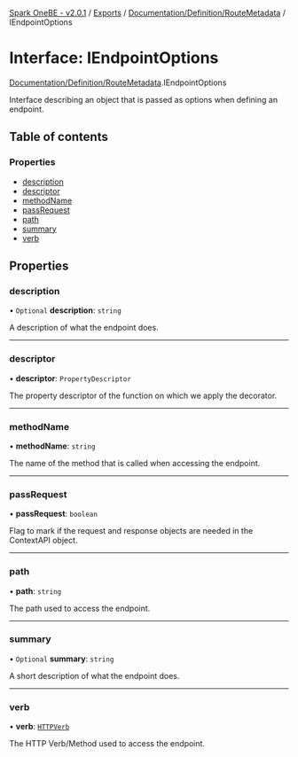 [Spark OneBE - v2.0.1](../README.md) / [Exports](../modules.md) / [Documentation/Definition/RouteMetadata](../modules/Documentation_Definition_RouteMetadata.md) / IEndpointOptions

# Interface: IEndpointOptions

[Documentation/Definition/RouteMetadata](../modules/Documentation_Definition_RouteMetadata.md).IEndpointOptions

Interface describing an object that is passed as options when
defining an endpoint.

## Table of contents

### Properties

- [description](Documentation_Definition_RouteMetadata.IEndpointOptions.md#description)
- [descriptor](Documentation_Definition_RouteMetadata.IEndpointOptions.md#descriptor)
- [methodName](Documentation_Definition_RouteMetadata.IEndpointOptions.md#methodname)
- [passRequest](Documentation_Definition_RouteMetadata.IEndpointOptions.md#passrequest)
- [path](Documentation_Definition_RouteMetadata.IEndpointOptions.md#path)
- [summary](Documentation_Definition_RouteMetadata.IEndpointOptions.md#summary)
- [verb](Documentation_Definition_RouteMetadata.IEndpointOptions.md#verb)

## Properties

### description

• `Optional` **description**: `string`

A description of what the endpoint does.

___

### descriptor

• **descriptor**: `PropertyDescriptor`

The property descriptor of the function on which we apply the decorator.

___

### methodName

• **methodName**: `string`

The name of the method that is called when accessing the endpoint.

___

### passRequest

• **passRequest**: `boolean`

Flag to mark if the request and response objects are needed in the ContextAPI object.

___

### path

• **path**: `string`

The path used to access the endpoint.

___

### summary

• `Optional` **summary**: `string`

A short description of what the endpoint does.

___

### verb

• **verb**: [`HTTPVerb`](../enums/HTTP_HTTPVerb.HTTPVerb.md)

The HTTP Verb/Method used to access the endpoint.
